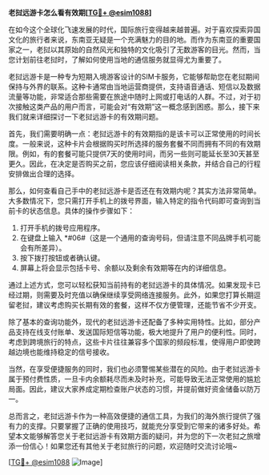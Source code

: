 **老挝远游卡怎么看有效期[[TG💪+ @esim1088](https://t.me/s/esim1088)]**

在如今这个全球化飞速发展的时代，国际旅行变得越来越普遍。对于喜欢探索异国文化的旅行者来说，东南亚无疑是一个充满魅力的目的地。而作为东南亚的重要国家之一，老挝以其原始的自然风光和独特的文化吸引了无数游客的目光。然而，当您计划前往老挝时，了解如何使用当地的通信服务就显得尤为重要了。

老挝远游卡是一种专为短期入境游客设计的SIM卡服务，它能够帮助您在老挝期间保持与外界的联系。这种卡通常由当地运营商提供，支持语音通话、短信以及数据流量等功能，非常适合那些需要在旅途中随时上网或打电话的人群。不过，对于初次接触这类产品的用户而言，可能会对“有效期”这一概念感到困惑。那么，接下来我们就来详细探讨一下老挝远游卡的有效期问题。

首先，我们需要明确一点：老挝远游卡的有效期指的是该卡可以正常使用的时间长度。一般来说，这种卡片会根据购买时所选择的服务套餐不同而拥有不同的有效期限。例如，有的套餐可能只提供7天的使用时间，而另一些则可能延长至30天甚至更久。因此，在决定是否购买之前，您应该仔细阅读相关条款，并结合自己的行程安排做出合理的选择。

那么，如何查看自己手中的老挝远游卡是否还在有效期内呢？其实方法非常简单。大多数情况下，您只需打开手机上的拨号界面，输入特定的指令代码即可查询到当前卡的状态信息。具体的操作步骤如下：

1. 打开手机的拨号应用程序。
2. 在键盘上输入 *#06#（这是一个通用的查询号码，但请注意不同品牌手机可能会有所差异）。
3. 按下拨打按钮或者确认键。
4. 屏幕上将会显示包括卡号、余额以及剩余有效期等在内的详细信息。

通过上述方式，您可以轻松获知当前持有的老挝远游卡的具体情况。如果发现卡已经过期，则需要及时充值以确保继续享受网络连接服务。此外，如果您打算长期逗留老挝，建议考虑购买长期有效的套餐，这样不仅方便管理，还能节省不少开支。

除了基本的查询功能外，现代的老挝远游卡还配备了多种实用特性。比如，部分产品支持在线支付账单、发送国际短信等功能，极大地提升了用户的便利性。同时，考虑到跨境旅行的特点，这些卡片往往兼容多个国家的频段标准，使得用户即使跨越边境也能维持稳定的信号接收。

当然，在享受便捷服务的同时，我们也必须警惕某些潜在的风险。由于老挝远游卡属于预付费性质，一旦卡内余额耗尽而未及时补充，可能导致无法正常使用的尴尬局面。因此，建议大家养成定期检查账户状态的习惯，并提前做好资金储备以防万一。

总而言之，老挝远游卡作为一种高效便捷的通信工具，为我们的海外旅行提供了强有力的支撑。只要掌握了正确的使用技巧，就能充分享受到它带来的诸多好处。希望本文能够解答您关于老挝远游卡有效期方面的疑问，并为您的下一次老挝之旅增添一份信心！如果您还有其他关于老挝旅行的问题，欢迎随时交流讨论哦~

[[TG💪+ @esim1088](https://t.me/s/esim1088) ![Image](https://i.postimg.cc/4NQfJmqS/Snipaste-2025-05-13-00-14-12.png)]